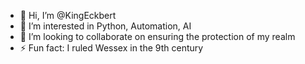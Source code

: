 - 👋 Hi, I’m @KingEckbert
- 👀 I’m interested in Python, Automation, AI
- 💞️ I’m looking to collaborate on ensuring the protection of my realm
- ⚡ Fun fact: I ruled Wessex in the 9th century

<!---
KingEckbert/KingEckbert is a ✨ special ✨ repository because its `README.md` (this file) appears on your GitHub profile.
You can click the Preview link to take a look at your changes.
--->
